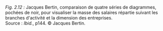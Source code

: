 *Fig. 2.12 :* Jacques Bertin, comparaison de quatre séries de diagrammes, pochées de noir, pour visualiser la masse des salaires répartie suivant les branches d'activité et la dimension des entreprises.  
Source : *Ibid.*, p144. © Jacques Bertin.